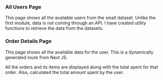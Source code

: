 ### All Users Page

This page shows all the available users from the small dataset. Unlike the first module, data is not coming through an API. I have created utility functions to retrieve the data from the datasets.

### Order Details Page

This page shows all the available data for the user. This is a dynamically generated route from Next JS.

All the orders and its items are displayed along with the total spent for that order. Also, calculated the total amount spent by the user.
